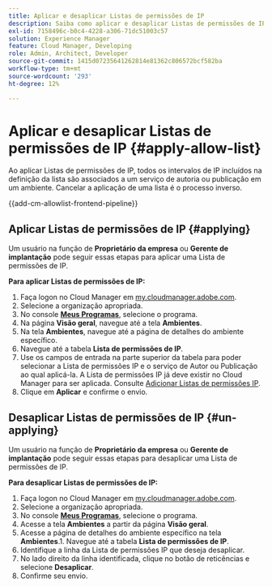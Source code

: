 ```yaml
---
title: Aplicar e desaplicar Listas de permissões de IP
description: Saiba como aplicar e desaplicar Listas de permissões de IP a ambientes do Cloud Manager.
exl-id: 7158496c-b0c4-4228-a306-71dc51003c57
solution: Experience Manager
feature: Cloud Manager, Developing
role: Admin, Architect, Developer
source-git-commit: 1415d07235641262814e81362c806572bcf582ba
workflow-type: tm+mt
source-wordcount: '293'
ht-degree: 12%

---
```



# Aplicar e desaplicar Listas de permissões de IP {#apply-allow-list}

Ao aplicar Listas de permissões de IP, todos os intervalos de IP incluídos na definição da lista são associados a um serviço de autoria ou publicação em um ambiente. Cancelar a aplicação de uma lista é o processo inverso.

{{add-cm-allowlist-frontend-pipeline}}

## Aplicar Listas de permissões de IP {#applying}

Um usuário na função de **Proprietário da empresa** ou **Gerente de implantação** pode seguir essas etapas para aplicar uma Lista de permissões de IP.

**Para aplicar Listas de permissões de IP:**

1. Faça logon no Cloud Manager em [my.cloudmanager.adobe.com](https://my.cloudmanager.adobe.com/).
1. Selecione a organização apropriada.
1. No console **[Meus Programas](/help/implementing/cloud-manager/navigation.md#my-programs)**, selecione o programa.
1. Na página **Visão geral**, navegue até a tela **Ambientes**.
1. Na tela **Ambientes**, navegue até a página de detalhes do ambiente específico.
1. Navegue até a tabela **Lista de permissões de IP**.
1. Use os campos de entrada na parte superior da tabela para poder selecionar a Lista de permissões IP e o serviço de Autor ou Publicação ao qual aplicá-la.
A Lista de permissões IP já deve existir no Cloud Manager para ser aplicada. Consulte [Adicionar Listas de permissões IP](/help/implementing/cloud-manager/ip-allow-lists/add-ip-allow-lists.md).
1. Clique em **Aplicar** e confirme o envio.

## Desaplicar Listas de permissões de IP {#un-applying}

Um usuário na função de **Proprietário da empresa** ou **Gerente de implantação** pode seguir essas etapas para desaplicar uma Lista de permissões de IP.

**Para desaplicar Listas de permissões de IP:**

1. Faça logon no Cloud Manager em [my.cloudmanager.adobe.com](https://my.cloudmanager.adobe.com/).
1. Selecione a organização apropriada.
1. No console **[Meus Programas](/help/implementing/cloud-manager/navigation.md#my-programs)**, selecione o programa.
1. Acesse a tela **Ambientes** a partir da página **Visão geral**.
1. Acesse a página de detalhes do ambiente específico na tela **Ambientes**.1. Navegue até a tabela **Lista de permissões de IP**.
1. Identifique a linha da Lista de permissões IP que deseja desaplicar.
1. No lado direito da linha identificada, clique no botão de reticências e selecione **Desaplicar**.
1. Confirme seu envio.
